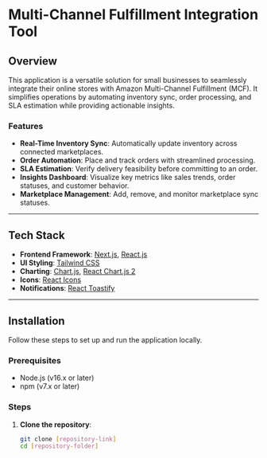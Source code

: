 # Multi-Channel Fulfillment Integration Tool

## Overview
This application is a versatile solution for small businesses to seamlessly integrate their online stores with Amazon Multi-Channel Fulfillment (MCF). It simplifies operations by automating inventory sync, order processing, and SLA estimation while providing actionable insights.

### Features
- **Real-Time Inventory Sync**: Automatically update inventory across connected marketplaces.
- **Order Automation**: Place and track orders with streamlined processing.
- **SLA Estimation**: Verify delivery feasibility before committing to an order.
- **Insights Dashboard**: Visualize key metrics like sales trends, order statuses, and customer behavior.
- **Marketplace Management**: Add, remove, and monitor marketplace sync statuses.

---

## Tech Stack
- **Frontend Framework**: [Next.js](https://nextjs.org/), [React.js](https://reactjs.org/)
- **UI Styling**: [Tailwind CSS](https://tailwindcss.com/)
- **Charting**: [Chart.js](https://www.chartjs.org/), [React Chart.js 2](https://react-chartjs-2.js.org/)
- **Icons**: [React Icons](https://react-icons.github.io/react-icons/)
- **Notifications**: [React Toastify](https://fkhadra.github.io/react-toastify/)

---

## Installation
Follow these steps to set up and run the application locally.

### Prerequisites
- Node.js (v16.x or later)
- npm (v7.x or later)

### Steps
1. **Clone the repository**:
   ```bash
   git clone [repository-link]
   cd [repository-folder]
